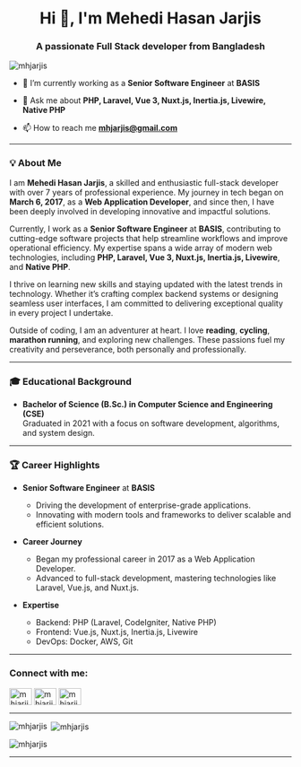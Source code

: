 <h1 align="center">Hi 👋, I'm Mehedi Hasan Jarjis</h1>
<h3 align="center">A passionate Full Stack developer from Bangladesh</h3>

<p align="left"> <img src="https://komarev.com/ghpvc/?username=mhjarjis&label=Profile%20views&color=0e75b6&style=flat" alt="mhjarjis" /> </p>

- 🔭 I’m currently working as a **Senior Software Engineer** at **BASIS**

- 💬 Ask me about **PHP, Laravel, Vue 3, Nuxt.js, Inertia.js, Livewire, Native PHP**

- 📫 How to reach me **mhjarjis@gmail.com**

---

### 💡 About Me  
I am **Mehedi Hasan Jarjis**, a skilled and enthusiastic full-stack developer with over 7 years of professional experience. My journey in tech began on **March 6, 2017**, as a **Web Application Developer**, and since then, I have been deeply involved in developing innovative and impactful solutions.  

Currently, I work as a **Senior Software Engineer** at **BASIS**, contributing to cutting-edge software projects that help streamline workflows and improve operational efficiency. My expertise spans a wide array of modern web technologies, including **PHP, Laravel, Vue 3, Nuxt.js, Inertia.js, Livewire**, and **Native PHP**.  

I thrive on learning new skills and staying updated with the latest trends in technology. Whether it’s crafting complex backend systems or designing seamless user interfaces, I am committed to delivering exceptional quality in every project I undertake.  

Outside of coding, I am an adventurer at heart. I love **reading**, **cycling**, **marathon running**, and exploring new challenges. These passions fuel my creativity and perseverance, both personally and professionally.  

---

### 🎓 Educational Background  
- **Bachelor of Science (B.Sc.) in Computer Science and Engineering (CSE)**  
  Graduated in 2021 with a focus on software development, algorithms, and system design.  

---

### 🏆 Career Highlights  
- **Senior Software Engineer** at **BASIS**  
  - Driving the development of enterprise-grade applications.  
  - Innovating with modern tools and frameworks to deliver scalable and efficient solutions.  

- **Career Journey**  
  - Began my professional career in 2017 as a Web Application Developer.  
  - Advanced to full-stack development, mastering technologies like Laravel, Vue.js, and Nuxt.js.  

- **Expertise**  
  - Backend: PHP (Laravel, CodeIgniter, Native PHP)  
  - Frontend: Vue.js, Nuxt.js, Inertia.js, Livewire  
  - DevOps: Docker, AWS, Git  

---

<h3 align="left">Connect with me:</h3>
<p align="left">
<a href="https://twitter.com/mhjarjis" target="blank"><img align="center" src="https://raw.githubusercontent.com/rahuldkjain/github-profile-readme-generator/master/src/images/icons/Social/twitter.svg" alt="mhjarjis" height="30" width="40" /></a>
<a href="https://linkedin.com/in/mhjarjis" target="blank"><img align="center" src="https://raw.githubusercontent.com/rahuldkjain/github-profile-readme-generator/master/src/images/icons/Social/linked-in-alt.svg" alt="mhjarjis" height="30" width="40" /></a>
<a href="https://fb.com/mhjarzis" target="blank"><img align="center" src="https://raw.githubusercontent.com/rahuldkjain/github-profile-readme-generator/master/src/images/icons/Social/facebook.svg" alt="mhjarjis" height="30" width="40" /></a>
</p>


---


<p><img align="left" src="https://github-readme-stats.vercel.app/api/top-langs?username=mhjarjis&show_icons=true&locale=en&layout=compact" alt="mhjarjis" /></p>

<p>&nbsp;<img align="center" src="https://github-readme-stats.vercel.app/api?username=mhjarjis&show_icons=true&locale=en" alt="mhjarjis" /></p>


<p><img align="center" src="https://github-readme-streak-stats.herokuapp.com/?user=mhjarjis&" alt="mhjarjis" /></p>

---
